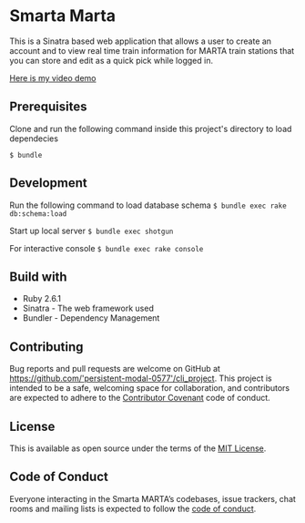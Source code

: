 # Smarta Marta

This is a Sinatra based web application that allows a user to create an account and to view real time train information for MARTA train stations that you can store and edit as a quick pick while logged in.


<a href='https://youtu.be/cDSBBkcbH1M'>Here is my video demo</a>


## Prerequisites

Clone and run the following command inside this project's directory to load dependecies

`$ bundle`


## Development
Run the following command to load database schema
`$ bundle exec rake db:schema:load`

Start up local server
`$ bundle exec shotgun`

For interactive console
`$ bundle exec rake console`


## Build with

<ul>
    <li> Ruby 2.6.1 </li>
    <li> Sinatra - The web framework used</li>
    <li> Bundler - Dependency Management</li>
</ul>

## Contributing

Bug reports and pull requests are welcome on GitHub at https://github.com/'persistent-modal-0577'/cli_project. This project is intended to be a safe, welcoming space for collaboration, and contributors are expected to adhere to the [Contributor Covenant](http://contributor-covenant.org) code of conduct.

## License

This is available as open source under the terms of the [MIT License](https://opensource.org/licenses/MIT).

## Code of Conduct

Everyone interacting in the Smarta MARTA’s codebases, issue trackers, chat rooms and mailing lists is expected to follow the [code of conduct](https://github.com/'persistent-modal-0577'/cli_project/blob/master/CODE_OF_CONDUCT.md).
